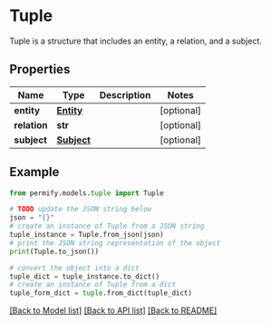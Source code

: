 # Tuple

Tuple is a structure that includes an entity, a relation, and a subject.

## Properties

Name | Type | Description | Notes
------------ | ------------- | ------------- | -------------
**entity** | [**Entity**](Entity.md) |  | [optional] 
**relation** | **str** |  | [optional] 
**subject** | [**Subject**](Subject.md) |  | [optional] 

## Example

```python
from permify.models.tuple import Tuple

# TODO update the JSON string below
json = "{}"
# create an instance of Tuple from a JSON string
tuple_instance = Tuple.from_json(json)
# print the JSON string representation of the object
print(Tuple.to_json())

# convert the object into a dict
tuple_dict = tuple_instance.to_dict()
# create an instance of Tuple from a dict
tuple_form_dict = tuple.from_dict(tuple_dict)
```
[[Back to Model list]](../README.md#documentation-for-models) [[Back to API list]](../README.md#documentation-for-api-endpoints) [[Back to README]](../README.md)


